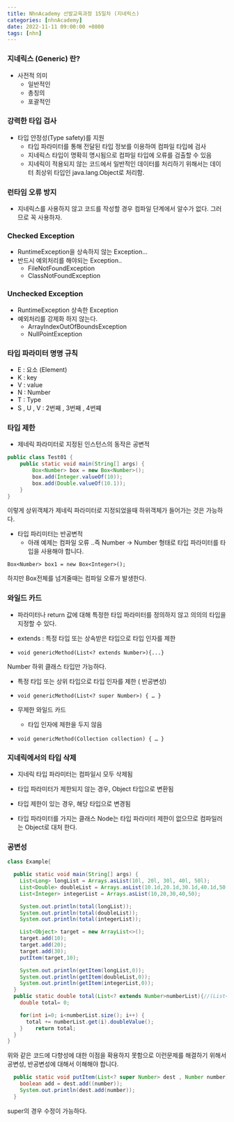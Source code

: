 ```yaml
---
title: NhnAcademy 선발교육과정 15일차 (지네릭스)
categories: [nhnAcademy]
date: 2022-11-11 09:00:00 +0800
tags: [nhn]
---
```


### 지네릭스 (Generic) 란?
- 사전적 의미
  - 일반적인
  - 총칭의
  - 포괄적인

### 강력한 타입 검사
- 타입 안정성(Type safety)를 지원
  - 타입 파라미터를 통해 전달된 타입 정보를 이용하여 컴파일 타입에 검사
  - 지네릭스 타입이 명확히 명시됨으로 컴파일 타입에 오류를 검출할 수 있음
  - 지네릭이 적용되지 않는 코드에서 일반적인 데이터를 처리하기 위해서는 데이터 최상위 타입인 java.lang.Object로 처리함.

### 런타임 오류 방지
- 지네릭스를 사용하지 않고 코드를 작성할 경우 컴파일 단계에서 알수가 없다. 그러므로 꼭 사용하자.

### Checked Exception
- RuntimeException을 상속하지 않는 Exception...
- 반드시 예외처리를 해야되는 Exception..
  - FileNotFoundException
  - ClassNotFoundException

### Unchecked Exception
- RuntimeException 상속한 Exception
- 예외처리를 강제화 하지 않는다.
  - ArrayIndexOutOfBoundsException
  - NullPointException

### 타입 파라미터 명명 규칙
- E : 요소 (Element)
- K : key
- V : value
- N : Number
- T : Type
- S , U , V : 2번째 , 3번째 , 4번쨰

### 타입 제한
- 제네릭 파라미터로 지정된 인스턴스의 동작은 공변적
```java
public class Test01 {
    public static void main(String[] args) {
        Box<Number> box = new Box<Number>();
        box.add(Integer.valueOf(10));
        box.add(Double.valueOf(10.1));
    }
}
```
이렇게 상위객체가 제네릭 파라미터로 지정되었을때 하위객체가 들어가는 것은 가능하다.

- 타입 파리미터는 반공변적
  - 아래 예제는 컴파일 오류 ..즉 Number -> Number 형태로 타입 파라미터를 타입을 사용해야 합니다.

```Box<Number> box1 = new Box<Integer>();```

하지만 Box전체를 넘겨줄때는 컴파일 오류가 발생한다.

### 와일드 카드
- 파라미터나 return 값에 대해 특정한 타입 파라미터를 정의하지 않고 의의의 타입을 지정할 수 있다.
- extends : 특정 타입 또는 상속받은 타입으로 타입 인자를 제한

- ```void genericMethod(List<? extends Number>){...}```

Number 하위 클래스 타입만 가능하다.

- 특정 타입 또는 상위 타입으로 타입 인자를 제한 ( 반공변성)
- ```void genericMethod(List<? super Number>) { … }```

- 무제한 와일드 카드
  - 타입 인자에 제한을 두지 않음
- ```void genericMethod(Collection collection) { … }```

### 지네릭에서의 타입 삭제
- 지네릭 타입 파라미터는 컴파일시 모두 삭제됨
- 타입 파라미터가 제한되지 않는 경우, Object 타입으로 변환됨
- 타입 제한이 있는 경우, 해당 타입으로 변경됨

- <T> 타입 파라미터를 가지는 클래스 Node는 타입 파라미터 제한이 없으므로 컴파일러는 Object로 대처 한다.

### 공변성

```java
class Example{

  public static void main(String[] args) {
    List<Long> longList = Arrays.asList(10l, 20l, 30l, 40l, 50l);
    List<Double> doubleList = Arrays.asList(10.1d,20.1d,30.1d,40.1d,50.1d);
    List<Integer> integerList = Arrays.asList(10,20,30,40,50);

    System.out.println(total(longList));
    System.out.println(total(doubleList));
    System.out.println(total(integerList));

    List<Object> target = new ArrayList<>();
    target.add(10);
    target.add(20);
    target.add(30);
    putItem(target,10);

    System.out.println(getItem(longList,0));
    System.out.println(getItem(doubleList,0));
    System.out.println(getItem(integerList,0));
  }
  public static double total(List<? extends Number>numberList){//(List<Number>numberList)
    double total= 0;

    for(int i=0; i<numberList.size(); i++) {
      total += numberList.get(i).doubleValue();
    }    return total;
  }
}

```

위와 같은 코드에 다향성에 대한 이점을 확용하지 못함으로 이런문제를 해결하기 위해서 공변성, 반공변성에 대해서 이해해야 합니다.

```java
  public static void putItem(List<? super Number> dest , Number number){
    boolean add = dest.add((number));
    System.out.println(dest.add(number));
  }
```

super의 경우 수정이 가능하다.
